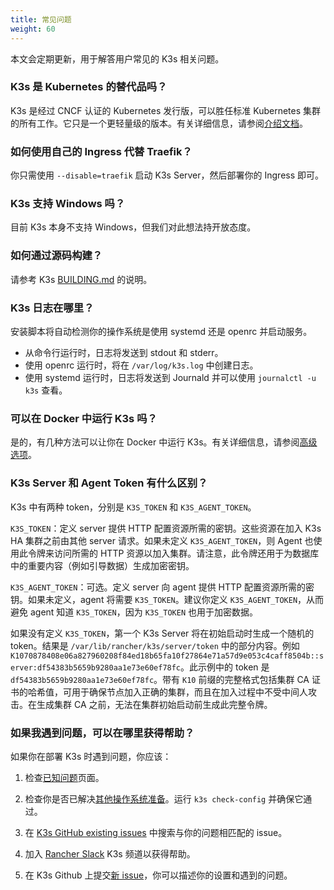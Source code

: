 ```yaml
---
title: 常见问题
weight: 60
---
```


本文会定期更新，用于解答用户常见的 K3s 相关问题。

### K3s 是 Kubernetes 的替代品吗？

K3s 是经过 CNCF 认证的 Kubernetes 发行版，可以胜任标准 Kubernetes 集群的所有工作。它只是一个更轻量级的版本。有关详细信息，请参阅[介绍文档](../introduction.md)。

### 如何使用自己的 Ingress 代替 Traefik？

你只需使用 `--disable=traefik` 启动 K3s Server，然后部署你的 Ingress 即可。

### K3s 支持 Windows 吗？

目前 K3s 本身不支持 Windows，但我们对此想法持开放态度。

### 如何通过源码构建？

请参考 K3s [BUILDING.md](https://github.com/k3s-io/k3s/blob/master/BUILDING.md) 的说明。

### K3s 日志在哪里？

安装脚本将自动检测你的操作系统是使用 systemd 还是 openrc 并启动服务。

* 从命令行运行时，日志将发送到 stdout 和 stderr。
* 使用 openrc 运行时，将在 `/var/log/k3s.log` 中创建日志。
* 使用 systemd 运行时，日志将发送到 Journald 并可以使用 `journalctl -u k3s` 查看​​。

### 可以在 Docker 中运行 K3s 吗？

是的，有几种方法可以让你在 Docker 中运行 K3s。有关详细信息，请参阅[高级选项](../advanced/advanced.md#在-docker-中运行-k3s)。

### K3s Server 和 Agent Token 有什么区别？

K3s 中有两种 token，分别是 `K3S_TOKEN` 和 `K3S_AGENT_TOKEN`。

`K3S_TOKEN`：定义 server 提供 HTTP 配置资源所需的密钥。这些资源在加入 K3s HA 集群之前由其他 server 请求。如果未定义 `K3S_AGENT_TOKEN`，则 Agent 也使用此令牌来访问所需的 HTTP 资源以加入集群。请注意，此令牌还用于为数据库中的重要内容（例如引导数据）生成加密密钥。

`K3S_AGENT_TOKEN`：可选。定义 server 向 agent 提供 HTTP 配置资源所需的密钥。如果未定义，agent 将需要 `K3S_TOKEN`。建议你定义 `K3S_AGENT_TOKEN`，从而避免 agent 知道 `K3S_TOKEN`，因为 `K3S_TOKEN` 也用于加密数据。

如果没有定义 `K3S_TOKEN`，第一个 K3s Server 将在初始启动时生成一个随机的 token。结果是 `/var/lib/rancher/k3s/server/token` 中的部分内容。例如 `K1070878408e06a827960208f84ed18b65fa10f27864e71a57d9e053c4caff8504b::server:df54383b5659b9280aa1e73e60ef78fc`。此示例中的 token 是 `df54383b5659b9280aa1e73e60ef78fc`。带有 `K10` 前缀的完整格式包括集群 CA 证书的哈希值，可用于确保节点加入正确的集群，而且在加入过程中不受中间人攻击。在生成集群 CA 之前，无法在集群初始启动前生成此完整令牌。

### 如果我遇到问题，可以在哪里获得帮助？

如果你在部署 K3s 时遇到问题，你应该：

1) 检查[已知问题](../known-issues/known-issues.md)页面。

2) 检查你是否已解决[其他操作系统准备](../advanced/advanced.md#其他操作系统准备)。运行 `k3s check-config` 并确保它通过。

3) 在 [K3s GitHub existing issues](https://github.com/k3s-io/k3s/issues) 中搜索与你的问题相匹配的 issue。

4) 加入 [Rancher Slack](https://rancher-users.slack.com/) K3s 频道以获得帮助。

5) 在 K3s Github 上提交[新 issue](https://github.com/k3s-io/k3s/issues/new/choose)，你可以描述你的设置和遇到的问题。
